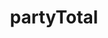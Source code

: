 ---
title: partyTotal
api:
  file: scyted-tv-api.json
  operationId: get_seasidescoreboardspartyTotal
deprecated: false
hidden: false
link:
  new_tab: false
metadata:
  robots: index
---
